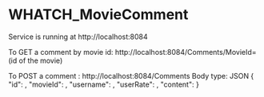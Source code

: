 # WHATCH_MovieComment

Service is running at http://localhost:8084

To GET a comment by movie id: http://localhost:8084/Comments/MovieId=(id of the movie)

To POST a comment : http://localhost:8084/Comments
    Body type: JSON
    {
        "id": ,
        "movieId": ,
        "username": ,
        "userRate": ,
        "content": 
    }
